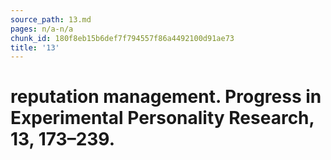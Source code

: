 ```yaml
---
source_path: 13.md
pages: n/a-n/a
chunk_id: 180f8eb15b6def7f794557f86a4492100d91ae73
title: '13'
---
```

# reputation management. Progress in Experimental Personality Research, 13, 173–239.
